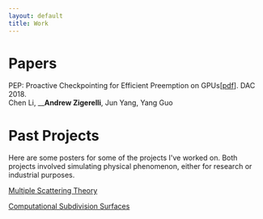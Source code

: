 ```yaml
---
layout: default
title: Work
---
```

# Papers
PEP: Proactive Checkpointing for Efficient Preemption on GPUs\[[pdf](../papers/pep-p.pdf)\]. DAC 2018.<br />
Chen Li, ____Andrew Zigerelli__, Jun Yang, Yang Guo

# Past Projects

Here are some posters for some of the projects I've worked on. Both projects
involved simulating physical phenomenon, either for research or industrial
purposes.

<a href="mst.pdf">Multiple Scattering Theory</a>

<a href="sub_bio.pdf">Computational Subdivision Surfaces</a>

